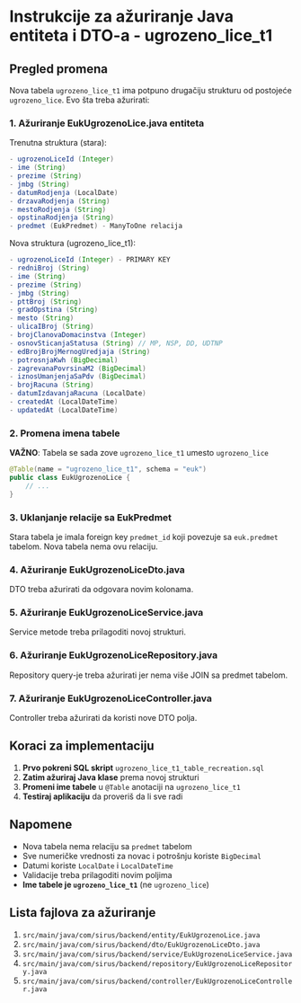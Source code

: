 # Instrukcije za ažuriranje Java entiteta i DTO-a - ugrozeno_lice_t1

## Pregled promena

Nova tabela `ugrozeno_lice_t1` ima potpuno drugačiju strukturu od postojeće `ugrozeno_lice`. Evo šta treba ažurirati:

### 1. Ažuriranje EukUgrozenoLice.java entiteta

Trenutna struktura (stara):
```java
- ugrozenoLiceId (Integer)
- ime (String)
- prezime (String) 
- jmbg (String)
- datumRodjenja (LocalDate)
- drzavaRodjenja (String)
- mestoRodjenja (String)
- opstinaRodjenja (String)
- predmet (EukPredmet) - ManyToOne relacija
```

Nova struktura (ugrozeno_lice_t1):
```java
- ugrozenoLiceId (Integer) - PRIMARY KEY
- redniBroj (String)
- ime (String)
- prezime (String)
- jmbg (String)
- pttBroj (String)
- gradOpstina (String)
- mesto (String)
- ulicaIBroj (String)
- brojClanovaDomacinstva (Integer)
- osnovSticanjaStatusa (String) // MP, NSP, DD, UDTNP
- edBrojBrojMernogUredjaja (String)
- potrosnjaKwh (BigDecimal)
- zagrevanaPovrsinaM2 (BigDecimal)
- iznosUmanjenjaSaPdv (BigDecimal)
- brojRacuna (String)
- datumIzdavanjaRacuna (LocalDate)
- createdAt (LocalDateTime)
- updatedAt (LocalDateTime)
```

### 2. Promena imena tabele

**VAŽNO**: Tabela se sada zove `ugrozeno_lice_t1` umesto `ugrozeno_lice`

```java
@Table(name = "ugrozeno_lice_t1", schema = "euk")
public class EukUgrozenoLice {
    // ...
}
```

### 3. Uklanjanje relacije sa EukPredmet

Stara tabela je imala foreign key `predmet_id` koji povezuje sa `euk.predmet` tabelom. Nova tabela nema ovu relaciju.

### 4. Ažuriranje EukUgrozenoLiceDto.java

DTO treba ažurirati da odgovara novim kolonama.

### 5. Ažuriranje EukUgrozenoLiceService.java

Service metode treba prilagoditi novoj strukturi.

### 6. Ažuriranje EukUgrozenoLiceRepository.java

Repository query-je treba ažurirati jer nema više JOIN sa predmet tabelom.

### 7. Ažuriranje EukUgrozenoLiceController.java

Controller treba ažurirati da koristi nove DTO polja.

## Koraci za implementaciju

1. **Prvo pokreni SQL skript** `ugrozeno_lice_t1_table_recreation.sql`
2. **Zatim ažuriraj Java klase** prema novoj strukturi
3. **Promeni ime tabele** u `@Table` anotaciji na `ugrozeno_lice_t1`
4. **Testiraj aplikaciju** da proveriš da li sve radi

## Napomene

- Nova tabela nema relaciju sa `predmet` tabelom
- Sve numeričke vrednosti za novac i potrošnju koriste `BigDecimal`
- Datumi koriste `LocalDate` i `LocalDateTime`
- Validacije treba prilagoditi novim poljima
- **Ime tabele je `ugrozeno_lice_t1`** (ne `ugrozeno_lice`)

## Lista fajlova za ažuriranje

1. `src/main/java/com/sirus/backend/entity/EukUgrozenoLice.java`
2. `src/main/java/com/sirus/backend/dto/EukUgrozenoLiceDto.java`
3. `src/main/java/com/sirus/backend/service/EukUgrozenoLiceService.java`
4. `src/main/java/com/sirus/backend/repository/EukUgrozenoLiceRepository.java`
5. `src/main/java/com/sirus/backend/controller/EukUgrozenoLiceController.java`
